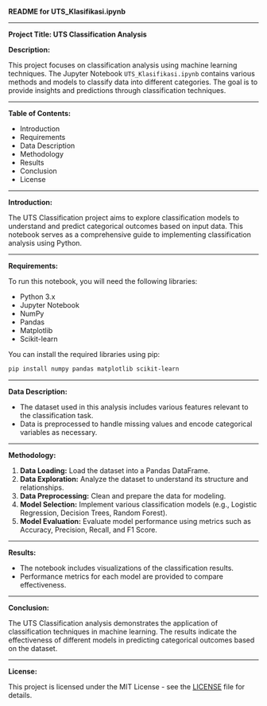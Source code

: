 
**README for UTS_Klasifikasi.ipynb**

---

**Project Title: UTS Classification Analysis**

**Description:**

This project focuses on classification analysis using machine learning techniques. The Jupyter Notebook `UTS_Klasifikasi.ipynb` contains various methods and models to classify data into different categories. The goal is to provide insights and predictions through classification techniques.

---

**Table of Contents:**

- Introduction
- Requirements
- Data Description
- Methodology
- Results
- Conclusion
- License

---

**Introduction:**

The UTS Classification project aims to explore classification models to understand and predict categorical outcomes based on input data. This notebook serves as a comprehensive guide to implementing classification analysis using Python.

---

**Requirements:**

To run this notebook, you will need the following libraries:

- Python 3.x
- Jupyter Notebook
- NumPy
- Pandas
- Matplotlib
- Scikit-learn

You can install the required libraries using pip:

```bash
pip install numpy pandas matplotlib scikit-learn
```

---

**Data Description:**

- The dataset used in this analysis includes various features relevant to the classification task.
- Data is preprocessed to handle missing values and encode categorical variables as necessary.

---

**Methodology:**

1. **Data Loading:** Load the dataset into a Pandas DataFrame.
2. **Data Exploration:** Analyze the dataset to understand its structure and relationships.
3. **Data Preprocessing:** Clean and prepare the data for modeling.
4. **Model Selection:** Implement various classification models (e.g., Logistic Regression, Decision Trees, Random Forest).
5. **Model Evaluation:** Evaluate model performance using metrics such as Accuracy, Precision, Recall, and F1 Score.

---

**Results:**

- The notebook includes visualizations of the classification results.
- Performance metrics for each model are provided to compare effectiveness.

---

**Conclusion:**

The UTS Classification analysis demonstrates the application of classification techniques in machine learning. The results indicate the effectiveness of different models in predicting categorical outcomes based on the dataset.

---

**License:**

This project is licensed under the MIT License - see the [LICENSE](LICENSE) file for details.
